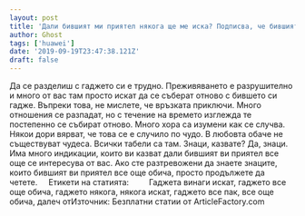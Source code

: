 ```yaml
---
layout: post
title: 'Дали бившият ми приятел някога ще ме иска? Подписва, че бившият ви приятел все още ви обича и иска да се върнете!'
author: Ghost
tags: ['huawei']
date: '2019-09-19T23:47:38.121Z'
draft: false
---
```


Да се разделиш с гаджето си е трудно. Преживяването е разрушително и много от вас там просто искат да се съберат отново с бившето си гадже. Въпреки това, не мислете, че връзката приключи. Много отношения се разпадат, но с течение на времето изглежда те постепенно се събират отново. Много хора са изумени как се случва. Някои дори вярват, че това се е случило по чудо. В любовта обаче не съществуват чудеса. Всички табели са там. Знаци, казвате? Да, знаци. Има много индикации, които ви казват дали бившият ви приятел все още се интересува от вас. Ако сте разтревожени да знаете знаците, които бившият ви приятел все още обича, просто продължете да четете.     Етикети на статията:         Гаджета винаги искат, гаджето все още обича, гаджето някога, някога искат, гаджето все пак, все още обича, далеч отИзточник: Безплатни статии от ArticleFactory.com
